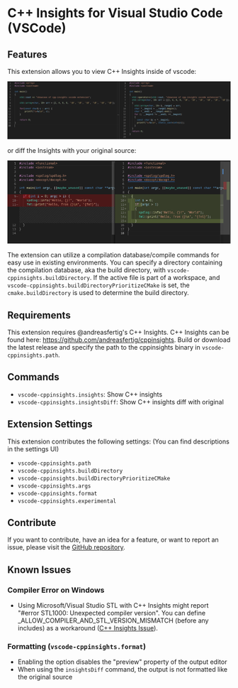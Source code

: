 # C++ Insights for Visual Studio Code (VSCode)

<!-- ## Introduction -->

<!-- ## Features

For example if there is an image subfolder under your extension project workspace:

\!\[feature X\]\(images/feature-x.png\)

> Tip: Many popular extensions utilize animations. This is an excellent way to show off your extension! We recommend short, focused animations that are easy to follow. -->

## Features
This extension allows you to view C++ Insights inside of vscode:
<p>
  <img src="image/show.png" alt="Show C++ insights" />
</p>

or diff the Insights with your original source:
<p>
  <img src="image/diff.png" alt="Diff source with C++ insights" />
</p>

The extension can utilize a compilation database/compile commands for easy use in existing environments. You can specify a directory containing the compilation database, aka the  build directory, with `vscode-cppinsights.buildDirectory`.
If the active file is part of a workspace, and `vscode-cppinsights.buildDirectoryPrioritizeCMake` is set, the `cmake.buildDirectory` is used to determine the build directory.

## Requirements
This extension requires @andreasfertig's C++ Insights.
C++ Insights can be found here:
https://github.com/andreasfertig/cppinsights.
Build or download the latest release and specify the path to the cppinsights binary in `vscode-cppinsights.path`.

## Commands
* `vscode-cppinsights.insights`: Show C++ insights
* `vscode-cppinsights.insightsDiff`: Show C++ insights diff with original

## Extension Settings
This extension contributes the following settings:
(You can find descriptions in the settings UI)
* `vscode-cppinsights.path`
* `vscode-cppinsights.buildDirectory`
* `vscode-cppinsights.buildDirectoryPrioritizeCMake`
* `vscode-cppinsights.args`
* `vscode-cppinsights.format`
* `vscode-cppinsights.experimental`

## Contribute
If you want to contribute, have an idea for a feature, or want to report an issue, please visit the [GitHub repository](https://github.com/devtbi/vscode-cppinsights).

## Known Issues
### Compiler Error on Windows
* Using Microsoft/Visual Studio STL with C++ Insights might report "#error STL1000: Unexpected compiler version". You can define _ALLOW_COMPILER_AND_STL_VERSION_MISMATCH (before any includes) as a workaround ([C++ Insights Issue](https://github.com/andreasfertig/cppinsights/issues/422)).
### Formatting (`vscode-cppinsights.format`)
* Enabling the option disables the "preview" property of the output editor
* When using the `insightsDiff` command, the output is not formatted like the original source
